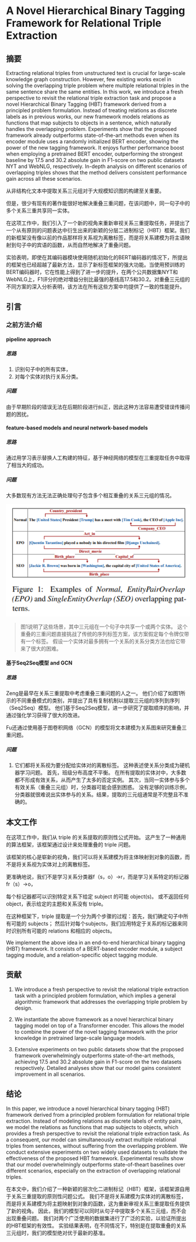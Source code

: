 # A Novel Hierarchical Binary Tagging Framework for Relational Triple Extraction

## 摘要

Extracting relational triples from unstructured text is crucial for large-scale knowledge graph construction. However, few existing works excel in solving the overlapping triple problem where multiple relational triples in the same sentence share the same entities. In this work, we introduce a fresh perspective to revisit the relational triple extraction task and propose a novel Hierarchical Binary Tagging (HBT) framework derived from a principled problem formulation. Instead of treating relations as discrete labels as in previous works, our new framework models relations as functions that map subjects to objects in a sentence, which naturally handles the overlapping problem. Experiments show that the proposed framework already outperforms state-of-the-art methods even when its encoder module uses a randomly initialized BERT encoder, showing the power of the new tagging framework. It enjoys further performance boost when employing a pretrained BERT encoder, outperforming the strongest baseline by 17.5 and 30.2 absolute gain in F1-score on two public datasets NYT and WebNLG, respectively. In-depth analysis on different scenarios of overlapping triples shows that the method delivers consistent performance gain across all these scenarios.

从非结构化文本中提取关系三元组对于大规模知识图的构建至关重要。

但是，很少有现有的著作能很好地解决重叠三重问题，在该问题中，同一句子中的多个关系三重共享同一实体。

在这项工作中，我们引入了一个新的视角来重新审视关系三重提取任务，并提出了一个从有原则的问题表达中衍生出来的新颖的分层二进制标记（HBT）框架。我们的新框架没有像以前的作品那样将关系视为离散标签，而是将关系建模为将主语映射到句子中的宾语的函数，从而自然地解决了重叠问题。

实验表明，即使在其编码器模块使用随机初始化的BERT编码器的情况下，所提出的框架也已经超越了最新方法，显示了新标签框架的强大功能。当使用预训练的BERT编码器时，它在性能上得到了进一步的提升，在两个公共数据集NYT和WebNLG上，F1评分的绝对增益分别比最强的基线高17.5和30.2。对重叠三元组的不同方案的深入分析表明，该方法在所有这些方案中均提供了一致的性能提升。

## 引言

### 之前方法介绍

#### pipeline approach

##### 思路

1. 识别句子中的所有实体，
2. 对每个实体对执行关系分类。 
   
##### 问题

由于早期阶段的错误无法在后期阶段进行纠正，因此这种方法容易遭受错误传播问题的困扰。

#### feature-based models and neural network-based models 

##### 思路

通过用学习表示替换人工构建的特征，基于神经网络的模型在三重提取任务中取得了相当大的成功。

##### 问题

大多数现有方法无法正确处理句子包含多个相互重叠的关系三元组的情况。

<img src="img/1.png" width=700>

> 图1说明了这些场景，其中三元组在一个句子中共享一个或两个实体。 这个重叠的三重问题直接挑战了传统的序列标签方案，该方案假定每个令牌仅带有一个标签。 假设一个实体对最多拥有一个关系的关系分类方法也给它带来了很大的困难。

#### 基于Seq2Seq模型  and GCN

##### 思路

Zeng是最早在关系三重提取中考虑重叠三重问题的人之一。 他们介绍了如图1所示的不同重叠模式的类别，并提出了具有复制机制以提取三元组的序列到序列（Seq2Seq）模型。 他们基于Seq2Seq模型，进一步研究了提取顺序的影响，并通过强化学习获得了很大的改进。 

Fu还通过使用基于图卷积网络（GCN）的模型将文本建模为关系图来研究重叠三重问题。

##### 问题

1. 它们都将关系视为要分配给实体对的离散标签。 这种表述使关系分类成为硬机器学习问题。 首先，班级分布高度不平衡。 在所有提取的实体对中，大多数都不形成有效关系，从而产生了太多的否定实例。 其次，当同一实体参与多个有效关系（重叠三元组）时，分类器可能会感到困惑。 没有足够的训练示例，分类器就很难说出实体参与的关系。结果，提取的三元组通常是不完整且不准确的。


## 本文工作

在这项工作中，我们从 triple 的关系提取的原则性公式开始。 这产生了一种通用的算法框架，该框架通过设计来处理重叠的 triple 问题。 

该框架的核心是崭新的视角，我们可以将关系建模为将主体映射到对象的函数，而不是将关系视为实体对上的离散标签。 

更准确地说，我们不是学习关系分类器f（s，o）→r，而是学习关系特定的标记器fr（s）→o，

每个标记器都可以识别特定关系下给定 subject 的可能 object(s)。 或不返回任何 object，表示给定的主题和关系没有 triple。 

在这种框架下，triple 提取是一个分为两个步骤的过程：首先，我们确定句子中所有可能的 subjects； 然后针对每个subjects，我们应用特定于关系的标记器来同时识别所有可能的 relations 和相应的 objects。

We implement the above idea in an end-to-end hierarchical binary tagging (HBT) framework. It consists of a BERT-based encoder module, a subject tagging module, and a relation-specific object tagging module. 

## 贡献

1. We introduce a fresh perspective to revisit the relational triple extraction task with a principled problem formulation, which implies a general algorithmic framework that addresses the overlapping triple problem by design. 

2. We instantiate the above framework as a novel hierarchical binary tagging model on top of a Transformer encoder. This allows the model to combine the power of the novel tagging framework with the prior knowledge in pretrained large-scale language models. 

3. Extensive experiments on two public datasets show that the proposed framework overwhelmingly outperforms state-of-the-art methods, achieving 17.5 and 30.2 absolute gain in F1-score on the two datasets respectively. Detailed analyses show that our model gains consistent improvement in all scenarios. 

## 结论

In this paper, we introduce a novel hierarchical binary tagging (HBT) framework derived from a principled problem formulation for relational triple extraction. Instead of modeling relations as discrete labels of entity pairs, we model the relations as functions that map subjects to objects, which provides a fresh perspective to revisit the relational triple extraction task. As a consequent, our model can simultaneously extract multiple relational triples from sentences, without suffering from the overlapping problem. We conduct extensive experiments on two widely used datasets to validate the effectiveness of the proposed HBT framework. Experimental results show that our model overwhelmingly outperforms state-of-theart baselines over different scenarios, especially on the extraction of overlapping relational triples.

在本文中，我们介绍了一种新颖的层次化二进制标记（HBT）框架，该框架源自用于关系三重提取的原则性问题公式。 我们不是将关系建模为实体对的离散标签，而是将关系建模为将主题映射到对象的函数，这为重新审视关系三重提取任务提供了新的视角。 因此，我们的模型可以同时从句子中提取多个关系三元组，而不会出现重叠问题。 我们对两个广泛使用的数据集进行了广泛的实验，以验证所提出的HBT框架的有效性。 实验结果表明，在不同情况下，特别是在提取重叠的关系三元组时，我们的模型绝对优于最新的基准。